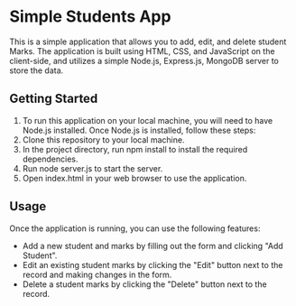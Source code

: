 # Simple Students App
This is a simple application that allows you to add, edit, and delete student Marks. The application is built using HTML, CSS, and JavaScript on the client-side, and utilizes a simple Node.js, Express.js, MongoDB server to store the data.

## Getting Started
1. To run this application on your local machine, you will need to have Node.js installed. Once Node.js is installed, follow these steps:
2. Clone this repository to your local machine.
3. In the project directory, run npm install to install the required dependencies.
4. Run node server.js to start the server.
5. Open index.html in your web browser to use the application.
## Usage
Once the application is running, you can use the following features:
- Add a new student  and marks by filling out the form and clicking "Add Student".
- Edit an existing student marks by clicking the "Edit" button next to the record and making changes in the form.
- Delete a student marks by clicking the "Delete" button next to the record.
